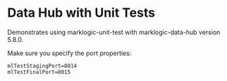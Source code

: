 # Data Hub with Unit Tests

Demonstrates using marklogic-unit-test with marklogic-data-hub version 5.8.0.

Make sure you specify the port properties:

```
mlTestStagingPort=8014
mlTestFinalPort=8015
```
